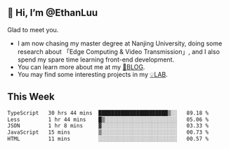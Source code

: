 ## 👋 Hi, I’m @EthanLuu

Glad to meet you.

- I am now chasing my master degree at Nanjing University, doing some research about 「Edge Computing & Video Transmission」, and I also spend my spare time learning front-end development.
- You can learn more about me at my [📝BLOG](https://blog.ethanloo.cn).
- You may find some interesting projects in my [💡LAB](https://lab.ethanloo.cn).

## This Week
<!--START_SECTION:waka-->

```txt
TypeScript   30 hrs 44 mins  ██████████████████████▒░░   89.18 %
Less         1 hr 44 mins    █▒░░░░░░░░░░░░░░░░░░░░░░░   05.06 %
JSON         1 hr 8 mins     ▓░░░░░░░░░░░░░░░░░░░░░░░░   03.33 %
JavaScript   15 mins         ▒░░░░░░░░░░░░░░░░░░░░░░░░   00.73 %
HTML         11 mins         ░░░░░░░░░░░░░░░░░░░░░░░░░   00.57 %
```

<!--END_SECTION:waka-->
